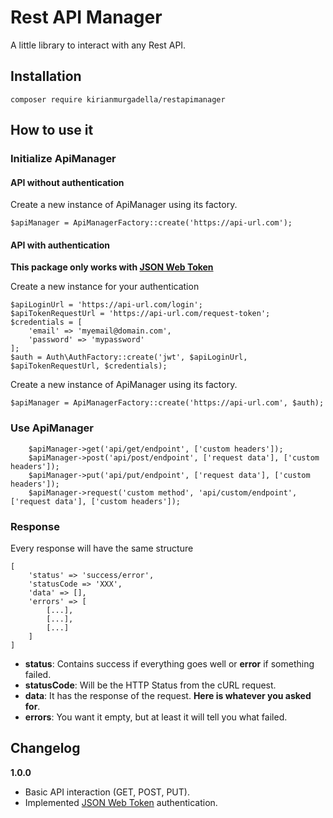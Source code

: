 # Rest API Manager
A little library to interact with any Rest API.

## Installation

```
composer require kirianmurgadella/restapimanager
```

## How to use it

### Initialize ApiManager

#### API without authentication

Create a new instance of ApiManager using its factory.

```
$apiManager = ApiManagerFactory::create('https://api-url.com');
```



#### API with authentication

**This package only works with [JSON Web Token](https://es.wikipedia.org/wiki/JSON_Web_Token)**

Create a new instance for your authentication

```
$apiLoginUrl = 'https://api-url.com/login';
$apiTokenRequestUrl = 'https://api-url.com/request-token';
$credentials = [
    'email' => 'myemail@domain.com',
    'password' => 'mypassword'
];
$auth = Auth\AuthFactory::create('jwt', $apiLoginUrl, $apiTokenRequestUrl, $credentials);
```

Create a new instance of ApiManager using its factory.

```
$apiManager = ApiManagerFactory::create('https://api-url.com', $auth);
```

### Use ApiManager

```
    $apiManager->get('api/get/endpoint', ['custom headers']);
    $apiManager->post('api/post/endpoint', ['request data'], ['custom headers']);
    $apiManager->put('api/put/endpoint', ['request data'], ['custom headers']);
    $apiManager->request('custom method', 'api/custom/endpoint', ['request data'], ['custom headers']);
```

### Response
Every response will have the same structure
```
[
    'status' => 'success/error',
    'statusCode => 'XXX',
    'data' => [],
    'errors' => [
        [...],
        [...],
        [...]
    ]
]
```
* **status**: Contains success if everything goes well or **error** if something failed.
* **statusCode**: Will be the HTTP Status from the cURL request.
* **data**: It has the response of the request. **Here is whatever you asked for**.
* **errors**: You want it empty, but at least it will tell you what failed.

## Changelog

**1.0.0**

* Basic API interaction (GET, POST, PUT).
* Implemented [JSON Web Token](https://es.wikipedia.org/wiki/JSON_Web_Token) authentication.
